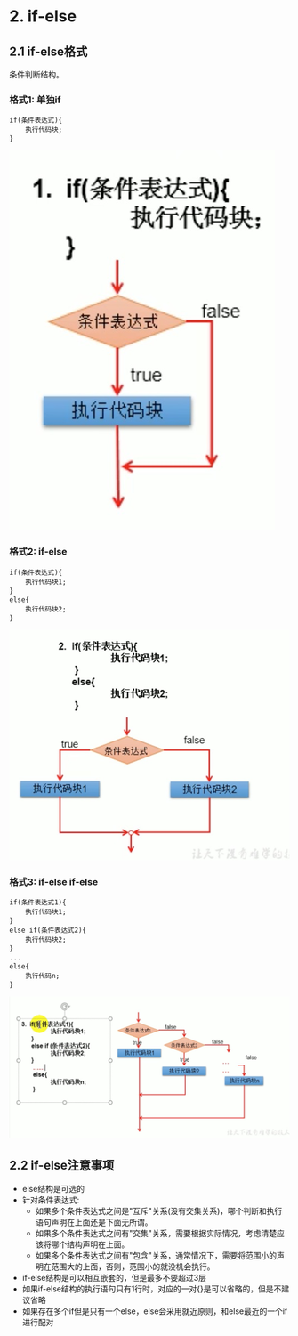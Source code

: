 # 2. if-else

## 2.1 if-else格式
条件判断结构。


### 格式1: 单独if
```
if(条件表达式){
    执行代码块;
}
```

![if-else格式1](../4.Java基本语法-流程控制-assets/ifelse-1.jpg)


### 格式2: if-else
```
if(条件表达式){
    执行代码块1;
}
else{
    执行代码块2;
}
```
![if-else格式2](../4.Java基本语法-流程控制-assets/ifelse-2.jpg)


### 格式3: if-else if-else

```
if(条件表达式1){
    执行代码块1;
}
else if(条件表达式2){
    执行代码块2;
}
...
else{
    执行代码n;
}
```

![if-else格式2](../4.Java基本语法-流程控制-assets/ifelse-3.jpg)


## 2.2 if-else注意事项
* else结构是可选的
* 针对条件表达式: 
    * 如果多个条件表达式之间是"互斥"关系(没有交集关系)，哪个判断和执行语句声明在上面还是下面无所谓。
    * 如果多个条件表达式之间有"交集"关系，需要根据实际情况，考虑清楚应该将哪个结构声明在上面。
    * 如果多个条件表达式之间有"包含"关系，通常情况下，需要将范围小的声明在范围大的上面，否则，范围小的就没机会执行。
* if-else结构是可以相互嵌套的，但是最多不要超过3层
* 如果if-else结构的执行语句只有1行时，对应的一对{}是可以省略的，但是不建议省略
* 如果存在多个if但是只有一个else，else会采用就近原则，和else最近的一个if进行配对